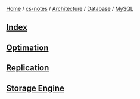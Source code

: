 [Home](https://mengxianbin.github.io) /
[cs-notes](https://mengxianbin.github.io/cs-notes/site) /
[Architecture](https://mengxianbin.github.io/cs-notes/site/Architecture) /
[Database](https://mengxianbin.github.io/cs-notes/site/Architecture/Database) /
[MySQL](https://mengxianbin.github.io/cs-notes/site/Architecture/Database/MySQL)

## [Index](https://mengxianbin.github.io/cs-notes/site/Architecture/Database/MySQL/Index/)

## [Optimation](https://mengxianbin.github.io/cs-notes/site/Architecture/Database/MySQL/Optimation/)

## [Replication](https://mengxianbin.github.io/cs-notes/site/Architecture/Database/MySQL/Replication/)

## [Storage Engine](https://mengxianbin.github.io/cs-notes/site/Architecture/Database/MySQL/Storage%20Engine/)

